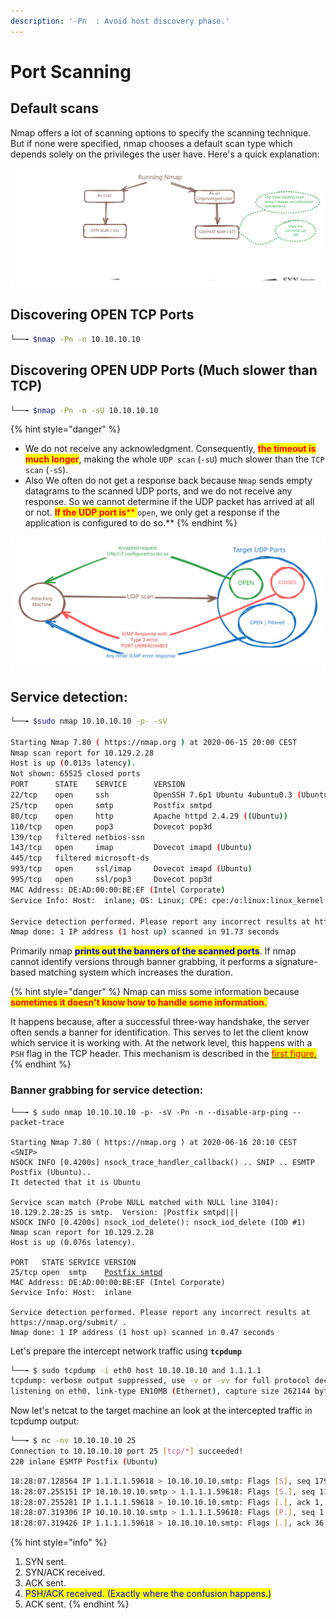 ```yaml
---
description: '-Pn  : Avoid host discovery phase.'
---
```


# Port Scanning

## Default scans

Nmap offers a lot of scanning options to specify the scanning technique. But if none were specified, nmap chooses a default scan type which depends solely on the privileges the user have. Here's a quick explanation:

<img src="../../.gitbook/assets/file.excalidraw (12).svg" alt="Figure1" class="gitbook-drawing">

## Discovering OPEN TCP Ports

```bash
└──╼ $nmap -Pn -n 10.10.10.10
```

## Discovering OPEN UDP Ports (Much slower than TCP)

```bash
└──╼ $nmap -Pn -n -sU 10.10.10.10
```

{% hint style="danger" %}
* We do not receive any acknowledgment. Consequently, <mark style="color:red;">**the timeout is much longer**</mark>, making the whole `UDP scan` (`-sU`) much slower than the `TCP scan` (`-sS`).
* Also We often do not get a response back because `Nmap` sends empty datagrams to the scanned UDP ports, and we do not receive any response. So we cannot determine if the UDP packet has arrived at all or not. <mark style="color:red;">**If the UDP port is**</mark><mark style="color:red;">** **</mark><mark style="color:red;">**`open`**</mark><mark style="color:red;">**, we only get a response if the application is configured to do so.**</mark>
{% endhint %}

<img src="../../.gitbook/assets/file.excalidraw (8).svg" alt="UDP scans possible outputs." class="gitbook-drawing">

## Service detection:

```bash
└──╼ $sudo nmap 10.10.10.10 -p- -sV

Starting Nmap 7.80 ( https://nmap.org ) at 2020-06-15 20:00 CEST
Nmap scan report for 10.129.2.28
Host is up (0.013s latency).
Not shown: 65525 closed ports
PORT      STATE    SERVICE      VERSION
22/tcp    open     ssh          OpenSSH 7.6p1 Ubuntu 4ubuntu0.3 (Ubuntu Linux; protocol 2.0)
25/tcp    open     smtp         Postfix smtpd
80/tcp    open     http         Apache httpd 2.4.29 ((Ubuntu))
110/tcp   open     pop3         Dovecot pop3d
139/tcp   filtered netbios-ssn
143/tcp   open     imap         Dovecot imapd (Ubuntu)
445/tcp   filtered microsoft-ds
993/tcp   open     ssl/imap     Dovecot imapd (Ubuntu)
995/tcp   open     ssl/pop3     Dovecot pop3d
MAC Address: DE:AD:00:00:BE:EF (Intel Corporate)
Service Info: Host:  inlane; OS: Linux; CPE: cpe:/o:linux:linux_kernel

Service detection performed. Please report any incorrect results at https://nmap.org/submit/ .
Nmap done: 1 IP address (1 host up) scanned in 91.73 seconds
```

Primarily nmap <mark style="color:blue;">**prints out the banners of the scanned ports**</mark>. If nmap cannot identify versions through banner grabbing, it performs a signature-based matching system which increases the duration.

{% hint style="danger" %}
Nmap can miss some information because <mark style="color:red;">**sometimes it doesn't know how to handle some information.**</mark>

It happens because, after a successful three-way handshake, the server often sends a banner for identification. This serves to let the client know which service it is working with. At the network level, this happens with a `PSH` flag in the TCP header. This mechanism is described in the [<mark style="color:red;">first figure.</mark>](port-scanning.md#id-0.-default-scans)
{% endhint %}

### Banner grabbing for service detection:

<pre class="language-bash"><code class="lang-bash">└──╼ $ sudo nmap 10.10.10.10 -p- -sV -Pn -n --disable-arp-ping --packet-trace

Starting Nmap 7.80 ( https://nmap.org ) at 2020-06-16 20:10 CEST
&#x3C;SNIP>
NSOCK INFO [0.4200s] nsock_trace_handler_callback() .. SNIP .. ESMTP 
Postfix (Ubuntu)..
It detected that it is Ubuntu

Service scan match (Probe NULL matched with NULL line 3104): 10.129.2.28:25 is smtp.  Version: |Postfix smtpd|||
NSOCK INFO [0.4200s] nsock_iod_delete(): nsock_iod_delete (IOD #1)
Nmap scan report for 10.129.2.28
Host is up (0.076s latency).

PORT   STATE SERVICE VERSION
25/tcp open  smtp    <a data-footnote-ref href="#user-content-fn-1">Postfix smtpd</a>
MAC Address: DE:AD:00:00:BE:EF (Intel Corporate)
Service Info: Host:  inlane

Service detection performed. Please report any incorrect results at https://nmap.org/submit/ .
Nmap done: 1 IP address (1 host up) scanned in 0.47 seconds
</code></pre>

Let's prepare the intercept network traffic using **`tcpdump`**

```bash
└──╼ $ sudo tcpdump -i eth0 host 10.10.10.10 and 1.1.1.1
tcpdump: verbose output suppressed, use -v or -vv for full protocol decode
listening on eth0, link-type EN10MB (Ethernet), capture size 262144 bytes
```

Now let's netcat to the target machine an look at the intercepted traffic in tcpdump output:

```bash
└──╼ $ nc -nv 10.10.10.10 25
Connection to 10.10.10.10 port 25 [tcp/*] succeeded!
220 inlane ESMTP Postfix (Ubuntu)
```

```bash
18:28:07.128564 IP 1.1.1.1.59618 > 10.10.10.10.smtp: Flags [S], seq 1798872233, win 65535, options [mss 1460,nop,wscale 6,nop,nop,TS val 331260178 ecr 0,sackOK,eol], length 0
18:28:07.255151 IP 10.10.10.10.smtp > 1.1.1.1.59618: Flags [S.], seq 1130574379, ack 1798872234, win 65160, options [mss 1460,sackOK,TS val 1800383922 ecr 331260178,nop,wscale 7], length 0
18:28:07.255281 IP 1.1.1.1.59618 > 10.10.10.10.smtp: Flags [.], ack 1, win 2058, options [nop,nop,TS val 331260304 ecr 1800383922], length 0
18:28:07.319306 IP 10.10.10.10.smtp > 1.1.1.1.59618: Flags [P.], seq 1:36, ack 1, win 510, options [nop,nop,TS val 1800383985 ecr 331260304], length 35: SMTP: 220 inlane ESMTP Postfix (Ubuntu)
18:28:07.319426 IP 1.1.1.1.59618 > 10.10.10.10.smtp: Flags [.], ack 36, win 2058, options [nop,nop,TS val 331260368 ecr 1800383985], length 0
```

{% hint style="info" %}
1. SYN sent.
2. SYN/ACK received.
3. ACK sent.
4. <mark style="color:blue;">PSH/ACK received. (Exactly where the confusion happens.)</mark>
5. ACK sent.
{% endhint %}



[^1]: But here, not enough information\
    &#x20;shown as supposed to be.
